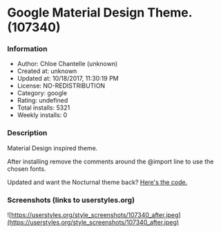 # Google Material Design Theme. (107340)

### Information
- Author: Chloe Chantelle (unknown)
- Created at: unknown
- Updated at: 10/18/2017, 11:30:19 PM
- License: NO-REDISTRIBUTION
- Category: google
- Rating: undefined
- Total installs: 5321
- Weekly installs: 0


### Description
Material Design inspired theme.

After installing remove the comments around the @import line to use the chosen fonts.

Updated and want the Nocturnal theme back? <a href="https://pastebin.com/pcn3TbMs" target="_blank">Here's the code.</a>


### Screenshots (links to userstyles.org)
![https://userstyles.org/style_screenshots/107340_after.jpeg](https://userstyles.org/style_screenshots/107340_after.jpeg)


